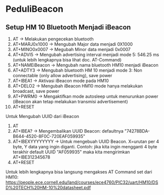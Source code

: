 # PeduliBeacon

## Setup HM 10 Bluetooth Menjadi iBeacon

1. AT -> Melakukan pengecekan bluetooth
2. AT+MARJ0x1000 -> Mengubah Major data menjadi 0X1000 
3. AT+MINO0x0007 -> Megubah Minor data menjadi 0x0007
4. AT+ADVI5 -> Mengubah advertising interval menjadi mode 5: 546.25 ms (untuk lebih lengkapnya bisa lihat doc. AT-Command)
5. AT+NAMEiBeacon -> Mengubah nama bluetooth HM10 menjadi iBeacon
6. AT+ADTY3 -> Mengubah bluetooth HM 10 menjadi mode 3: Non connectable (only allow advertising), save power
7. AT+IBEA1 -> Aktivasi iBeacon mode pada HM10
8. AT+DELO2 -> Mengubah iBeacon HM10 mode hanya melakukan broadcast, save power
9. AT+PWRM0 -> Mengaktifkan mode autosleep untuk menurunkan power (iBeacon akan tetap melakukan transmisi advertisement)
10. AT+RESET

Untuk Mengubah UUID dari iBeacon

1. AT
2. AT+IBEA? -> Mengembalikan UUID Beacon: defaultnya "74278BDA-B644-4520-8F0C-720EAF059935"
3. AT+IBEXYYYYYYYY -> Untuk mengebuah UUID Beacon. X=urutan per 4 byte, Y data yang ingin diganti.
Contoh: jika kita ingin mengganti 4 byte terakhir default UUID "AF059935" maka kita mengirimkan
AT+IBE312345678
4. AT+RESET

Untuk lebih lengkapnya bisa langsung mengakses AT Command set dari HM10: https://people.ece.cornell.edu/land/courses/ece4760/PIC32/uart/HM10/DSD%20TECH%20HM-10%20datasheet.pdf
